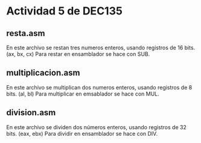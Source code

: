 # Actividad 5 de DEC135
## resta.asm
En este archivo se restan tres numeros enteros, usando registros de 16 bits. (ax, bx, cx)
Para restar en ensamblador se hace con SUB.
## multiplicacion.asm
En este archivo se multiplican dos numeros enteros, usando registros de 8 bits. (al, bl)
Para multiplicar en emsablador se hace con MUL.
## division.asm
En este archivo se dividen dos números enteros, usando registros de 32 bits. (eax, ebx)
Para dividir en ensamblador se hace con DIV.
